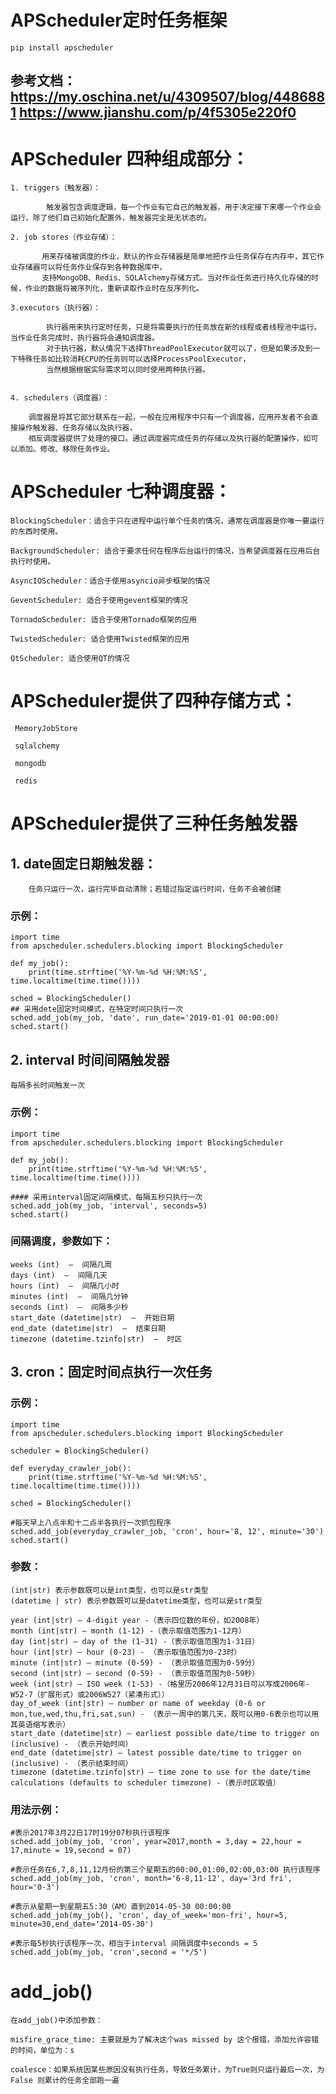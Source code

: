 # APScheduler定时任务框架
    
    pip install apscheduler
    
## 参考文档：https://my.oschina.net/u/4309507/blog/4486881  https://www.jianshu.com/p/4f5305e220f0

# APScheduler 四种组成部分：

    1. triggers（触发器）：
            
            触发器包含调度逻辑，每一个作业有它自己的触发器，用于决定接下来哪一个作业会运行，除了他们自己初始化配置外，触发器完全是无状态的。
        
    2. job stores（作业存储）：
           
           用来存储被调度的作业，默认的作业存储器是简单地把作业任务保存在内存中，其它作业存储器可以将任务作业保存到各种数据库中，
           支持MongoDB、Redis、SQLAlchemy存储方式。当对作业任务进行持久化存储的时候，作业的数据将被序列化，重新读取作业时在反序列化。
    
    3.executors（执行器）：
            
            执行器用来执行定时任务，只是将需要执行的任务放在新的线程或者线程池中运行。当作业任务完成时，执行器将会通知调度器。
            对于执行器，默认情况下选择ThreadPoolExecutor就可以了，但是如果涉及到一下特殊任务如比较消耗CPU的任务则可以选择ProcessPoolExecutor，
            当然根据根据实际需求可以同时使用两种执行器。
            
            
    4. schedulers（调度器）：
        
        调度器是将其它部分联系在一起，一般在应用程序中只有一个调度器，应用开发者不会直接操作触发器、任务存储以及执行器，
        相反调度器提供了处理的接口。通过调度器完成任务的存储以及执行器的配置操作，如可以添加。修改、移除任务作业。
        
# APScheduler 七种调度器：

    BlockingScheduler：适合于只在进程中运行单个任务的情况，通常在调度器是你唯一要运行的东西时使用。
    
    BackgroundScheduler: 适合于要求任何在程序后台运行的情况，当希望调度器在应用后台执行时使用。
    
    AsyncIOScheduler：适合于使用asyncio异步框架的情况
    
    GeventScheduler: 适合于使用gevent框架的情况
    
    TornadoScheduler: 适合于使用Tornado框架的应用
    
    TwistedScheduler: 适合使用Twisted框架的应用
    
    QtScheduler: 适合使用QT的情况
    
 # APScheduler提供了四种存储方式：
     MemoryJobStore
    
     sqlalchemy
    
     mongodb
    
     redis
     
# APScheduler提供了三种任务触发器

## 1.  date固定日期触发器：
    
        任务只运行一次，运行完毕自动清除；若错过指定运行时间，任务不会被创建
        
### 示例：
    
    import time
    from apscheduler.schedulers.blocking import BlockingScheduler
    
    def my_job():
        print(time.strftime('%Y-%m-%d %H:%M:%S', time.localtime(time.time())))
    
    sched = BlockingScheduler()
    ## 采用dete固定时间模式，在特定时间只执行一次
    sched.add_job(my_job, 'date', run_date='2019-01-01 00:00:00)
    sched.start()

## 2. interval  时间间隔触发器
    
    每隔多长时间触发一次
    
### 示例：
    import time
    from apscheduler.schedulers.blocking import BlockingScheduler
    
    def my_job():
        print(time.strftime('%Y-%m-%d %H:%M:%S', time.localtime(time.time())))
   
    #### 采用interval固定间隔模式，每隔五秒只执行一次
    sched.add_job(my_job, 'interval', seconds=5)
    sched.start()

### 间隔调度，参数如下：

    weeks (int)  –  间隔几周 
    days (int)  –  间隔几天 
    hours (int)  –  间隔几小时 
    minutes (int)  –  间隔几分钟 
    seconds (int)  –  间隔多少秒 
    start_date (datetime|str)  –  开始日期 
    end_date (datetime|str)  –  结束日期 
    timezone (datetime.tzinfo|str)  –  时区

## 3. cron：固定时间点执行一次任务

### 示例：
    import time
    from apscheduler.schedulers.blocking import BlockingScheduler
    
    scheduler = BlockingScheduler()
    
    def everyday_crawler_job():
        print(time.strftime('%Y-%m-%d %H:%M:%S', time.localtime(time.time())))
    
    sched = BlockingScheduler()
   
    #每天早上八点半和十二点半各执行一次抓包程序
    sched.add_job(everyday_crawler_job, 'cron', hour='8, 12', minute='30')
    sched.start()
    
 ### 参数：
    
    (int|str) 表示参数既可以是int类型，也可以是str类型
    (datetime | str) 表示参数既可以是datetime类型，也可以是str类型
    
    year (int|str) – 4-digit year -（表示四位数的年份，如2008年）
    month (int|str) – month (1-12) -（表示取值范围为1-12月）
    day (int|str) – day of the (1-31) -（表示取值范围为1-31日）
    hour (int|str) – hour (0-23) - （表示取值范围为0-23时）
    minute (int|str) – minute (0-59) - （表示取值范围为0-59分）
    second (int|str) – second (0-59) - （表示取值范围为0-59秒）
    week (int|str) – ISO week (1-53) -（格里历2006年12月31日可以写成2006年-W52-7（扩展形式）或2006W527（紧凑形式））
    day_of_week (int|str) – number or name of weekday (0-6 or mon,tue,wed,thu,fri,sat,sun) - （表示一周中的第几天，既可以用0-6表示也可以用其英语缩写表示）
    start_date (datetime|str) – earliest possible date/time to trigger on (inclusive) - （表示开始时间）
    end_date (datetime|str) – latest possible date/time to trigger on (inclusive) - （表示结束时间）
    timezone (datetime.tzinfo|str) – time zone to use for the date/time calculations (defaults to scheduler timezone) -（表示时区取值）
    
### 用法示例：
    #表示2017年3月22日17时19分07秒执行该程序
    sched.add_job(my_job, 'cron', year=2017,month = 3,day = 22,hour = 17,minute = 19,second = 07)
     
    #表示任务在6,7,8,11,12月份的第三个星期五的00:00,01:00,02:00,03:00 执行该程序
    sched.add_job(my_job, 'cron', month='6-8,11-12', day='3rd fri', hour='0-3')
     
    #表示从星期一到星期五5:30（AM）直到2014-05-30 00:00:00
    sched.add_job(my_job(), 'cron', day_of_week='mon-fri', hour=5, minute=30,end_date='2014-05-30')
     
    #表示每5秒执行该程序一次，相当于interval 间隔调度中seconds = 5
    sched.add_job(my_job, 'cron',second = '*/5')
    
# add_job()

    在add_job()中添加参数：
    
    misfire_grace_time: 主要就是为了解决这个was missed by 这个报错，添加允许容错的时间，单位为：s
    
    coalesce：如果系统因某些原因没有执行任务，导致任务累计，为True则只运行最后一次，为False 则累计的任务全部跑一遍
